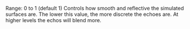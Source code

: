 Range: 0 to 1 (default 1) Controls how smooth and reflective the simulated
surfaces are. The lower this value, the more discrete the echoes are. At
higher levels the echos will blend more.